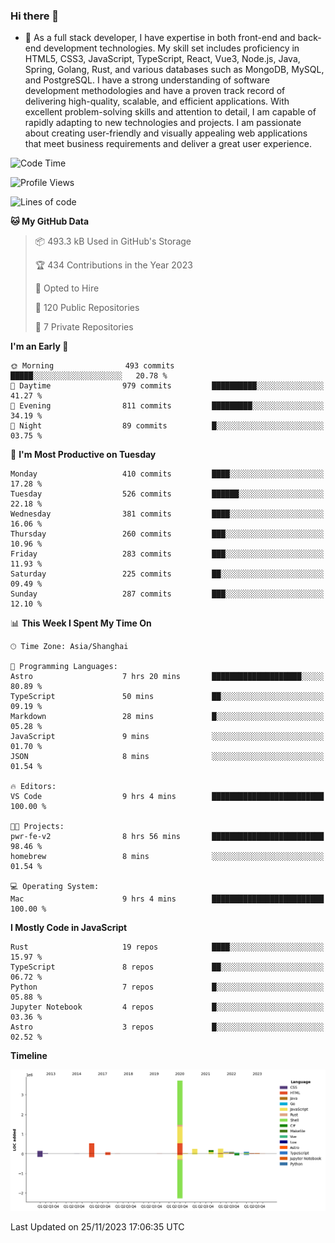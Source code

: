 ### Hi there 👋

- 🌱 As a full stack developer, I have expertise in both front-end and back-end development technologies. My skill set includes proficiency in HTML5, CSS3, JavaScript, TypeScript, React, Vue3, Node.js, Java, Spring, Golang, Rust, and various databases such as MongoDB, MySQL, and PostgreSQL. I have a strong understanding of software development methodologies and have a proven track record of delivering high-quality, scalable, and efficient applications. With excellent problem-solving skills and attention to detail, I am capable of rapidly adapting to new technologies and projects. I am passionate about creating user-friendly and visually appealing web applications that meet business requirements and deliver a great user experience.

<!--START_SECTION:waka-->
![Code Time](http://img.shields.io/badge/Code%20Time-1%2C168%20hrs%2030%20mins-blue)

![Profile Views](http://img.shields.io/badge/Profile%20Views-5-blue)

![Lines of code](https://img.shields.io/badge/From%20Hello%20World%20I%27ve%20Written-5.6%20million%20lines%20of%20code-blue)

**🐱 My GitHub Data** 

> 📦 493.3 kB Used in GitHub's Storage 
 > 
> 🏆 434 Contributions in the Year 2023
 > 
> 💼 Opted to Hire
 > 
> 📜 120 Public Repositories 
 > 
> 🔑 7 Private Repositories 
 > 
**I'm an Early 🐤** 

```text
🌞 Morning                493 commits         █████░░░░░░░░░░░░░░░░░░░░   20.78 % 
🌆 Daytime                979 commits         ██████████░░░░░░░░░░░░░░░   41.27 % 
🌃 Evening                811 commits         █████████░░░░░░░░░░░░░░░░   34.19 % 
🌙 Night                  89 commits          █░░░░░░░░░░░░░░░░░░░░░░░░   03.75 % 
```
📅 **I'm Most Productive on Tuesday** 

```text
Monday                   410 commits         ████░░░░░░░░░░░░░░░░░░░░░   17.28 % 
Tuesday                  526 commits         ██████░░░░░░░░░░░░░░░░░░░   22.18 % 
Wednesday                381 commits         ████░░░░░░░░░░░░░░░░░░░░░   16.06 % 
Thursday                 260 commits         ███░░░░░░░░░░░░░░░░░░░░░░   10.96 % 
Friday                   283 commits         ███░░░░░░░░░░░░░░░░░░░░░░   11.93 % 
Saturday                 225 commits         ██░░░░░░░░░░░░░░░░░░░░░░░   09.49 % 
Sunday                   287 commits         ███░░░░░░░░░░░░░░░░░░░░░░   12.10 % 
```


📊 **This Week I Spent My Time On** 

```text
🕑︎ Time Zone: Asia/Shanghai

💬 Programming Languages: 
Astro                    7 hrs 20 mins       ████████████████████░░░░░   80.89 % 
TypeScript               50 mins             ██░░░░░░░░░░░░░░░░░░░░░░░   09.19 % 
Markdown                 28 mins             █░░░░░░░░░░░░░░░░░░░░░░░░   05.28 % 
JavaScript               9 mins              ░░░░░░░░░░░░░░░░░░░░░░░░░   01.70 % 
JSON                     8 mins              ░░░░░░░░░░░░░░░░░░░░░░░░░   01.54 % 

🔥 Editors: 
VS Code                  9 hrs 4 mins        █████████████████████████   100.00 % 

🐱‍💻 Projects: 
pwr-fe-v2                8 hrs 56 mins       █████████████████████████   98.46 % 
homebrew                 8 mins              ░░░░░░░░░░░░░░░░░░░░░░░░░   01.54 % 

💻 Operating System: 
Mac                      9 hrs 4 mins        █████████████████████████   100.00 % 
```

**I Mostly Code in JavaScript** 

```text
Rust                     19 repos            ████░░░░░░░░░░░░░░░░░░░░░   15.97 % 
TypeScript               8 repos             ██░░░░░░░░░░░░░░░░░░░░░░░   06.72 % 
Python                   7 repos             █░░░░░░░░░░░░░░░░░░░░░░░░   05.88 % 
Jupyter Notebook         4 repos             █░░░░░░░░░░░░░░░░░░░░░░░░   03.36 % 
Astro                    3 repos             █░░░░░░░░░░░░░░░░░░░░░░░░   02.52 % 
```



**Timeline**

![Lines of Code chart](https://raw.githubusercontent.com/elton/elton/main/assets/bar_graph.png)


 Last Updated on 25/11/2023 17:06:35 UTC
<!--END_SECTION:waka-->

<!--
**elton/elton** is a ✨ _special_ ✨ repository because its `README.md` (this file) appears on your GitHub profile.

Here are some ideas to get you started:

- 🔭 I’m currently working on ...
- 🌱 I’m currently learning ...
- 👯 I’m looking to collaborate on ...
- 🤔 I’m looking for help with ...
- 💬 Ask me about ...
- 📫 How to reach me: ...
- 😄 Pronouns: ...
- ⚡ Fun fact: ...
-->
